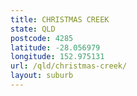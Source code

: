 ```yaml
---
title: CHRISTMAS CREEK
state: QLD
postcode: 4285
latitude: -28.056979
longitude: 152.975131
url: /qld/christmas-creek/
layout: suburb
---
```

